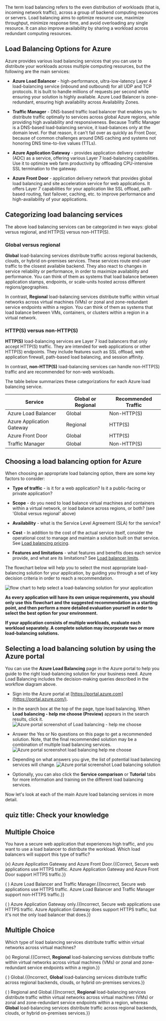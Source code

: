 

The term load balancing refers to the even distribution of workloads (that is, incoming network traffic), across a group of backend computing resources or servers. Load balancing aims to optimize resource use, maximize throughput, minimize response time, and avoid overloading any single resource. It can also improve availability by sharing a workload across redundant computing resources.

## Load Balancing Options for Azure

Azure provides various load balancing services that you can use to distribute your workloads across multiple computing resources, but the following are the main services:

- **Azure Load Balancer** - high-performance, ultra-low-latency Layer 4 load-balancing service (inbound and outbound) for all UDP and TCP protocols. It is built to handle millions of requests per second while ensuring your solution is highly available. Azure Load Balancer is zone-redundant, ensuring high availability across Availability Zones.

- **Traffic Manager** - DNS-based traffic load balancer that enables you to distribute traffic optimally to services across global Azure regions, while providing high availability and responsiveness. Because Traffic Manager is a DNS-based load-balancing service, it load-balances only at the domain level. For that reason, it can't fail over as quickly as Front Door, because of common challenges around DNS caching and systems not honoring DNS time-to-live values (TTLs).

- **Azure Application Gateway** - provides application delivery controller (ADC) as a service, offering various Layer 7 load-balancing capabilities. Use it to optimize web farm productivity by offloading CPU-intensive SSL termination to the gateway.

- **Azure Front Door** - application delivery network that provides global load balancing and site acceleration service for web applications. It offers Layer 7 capabilities for your application like SSL offload, path-based routing, fast failover, caching, etc. to improve performance and high-availability of your applications.

## Categorizing load balancing services

The above load balancing services can be categorized in two ways: global versus regional, and HTTP(S) versus non-HTTP(S).

### Global versus regional

**Global** load-balancing services distribute traffic across regional backends, clouds, or hybrid on-premises services. These services route end-user traffic to the closest available backend. They also react to changes in service reliability or performance, in order to maximize availability and performance. You can think of them as systems that load balance between application stamps, endpoints, or scale-units hosted across different regions/geographies.

In contrast, **Regional** load-balancing services distribute traffic within virtual networks across virtual machines (VMs) or zonal and zone-redundant service endpoints within a region. You can think of them as systems that load balance between VMs, containers, or clusters within a region in a virtual network.

### HTTP(S) versus non-HTTP(S)

**HTTP(S)** load-balancing services are Layer 7 load balancers that only accept HTTP(S) traffic. They are intended for web applications or other HTTP(S) endpoints. They include features such as SSL offload, web application firewall, path-based load balancing, and session affinity.

In contrast, **non-HTTP(S)** load-balancing services can handle non-HTTP(S) traffic and are recommended for non-web workloads.

The table below summarizes these categorizations for each Azure load balancing service. 

| **Service**               | **Global or Regional** | **Recommended Traffic** |
| ------------------------- | ---------------------- | ----------------------- |
| Azure Load Balancer       | Global                 | Non-HTTP(S)             |
| Azure Application Gateway | Regional               | HTTP(S)                 |
| Azure Front Door          | Global                 | HTTP(S)                 |
| Traffic Manager           | Global                 | Non-HTTP(S)             |




## Choosing a load balancing option for Azure

When choosing an appropriate load balancing option, there are some key factors to consider:

- **Type of traffic** - is it for a web application? Is it a public-facing or private application?

- **Scope** - do you need to load balance virtual machines and containers within a virtual network, or load balance across regions, or both? (see 'Global versus regional' above) 

- **Availability** - what is the Service Level Agreement (SLA) for the service?

- **Cost** - In addition to the cost of the actual service itself, consider the operational cost to manage and maintain a solution built on that service. See [Load balancing pricing](https://azure.microsoft.com/pricing/details/load-balancer/).

- **Features and limitations** - what features and benefits does each service provide, and what are its limitations? See [Load balancer limits](https://docs.microsoft.com/azure/azure-resource-manager/management/azure-subscription-service-limits).

The flowchart below will help you to select the most appropriate load-balancing solution for your application, by guiding you through a set of key decision criteria in order to reach a recommendation.

![flow chart to help select a load-balancing solution for your application](../media/load-balancing-decision-tree.png)

**As every application will have its own unique requirements, you should only use this flowchart and the suggested recommendation as a starting point, and then perform a more detailed evaluation yourself in order to select the best option for your environment.**

**If your application consists of multiple workloads, evaluate each workload separately. A complete solution may incorporate two or more load-balancing solutions.**

## Selecting a load balancing solution by using the Azure portal

You can use the **Azure Load Balancing** page in the Azure portal to help you guide to the right load-balancing solution for your business need. Azure Load Balancing includes the decision-making queries described in the workflow diagram above.

- Sign into the Azure portal at [https://portal.azure.com](https://portal.azure.com/).

- In the search box at the top of the page, type load balancing. When **Load balancing - help me choose (Preview)** appears in the search results, click it.
  ![Azure portal screenshot of Load balancing - help me choose](../media/choosing-load-balancing-service-1.png)

- Answer the Yes or No questions on this page to get a recommended solution. Note, that the final recommended solution may be a combination of multiple load balancing services.
  ![Azure portal screenshot load balancing help me choose](../media/choosing-load-balancing-service-2.png)

- Depending on what answers you give, the list of potential load balancing services will change.
  ![Azure portal screenshot Load balancing solution](../media/choosing-load-balancing-service-3.png)

- Optionally, you can also click the **Service comparison** or **Tutorial** tabs for more information and training on the different load balancing services.

Now let's look at each of the main Azure load balancing services in more detail.

 
## quiz title: Check your knowledge


## Multiple Choice 

You have a secure web application that experiences high traffic, and you want to use a load balancer to distribute the workload. Which load balancers will support this type of traffic?

(x) Azure Application Gateway and Azure Front Door.{{Correct, Secure web applications use HTTPS traffic. Azure Application Gateway and Azure Front Door support HTTPS traffic.}} 

( ) Azure Load Balancer and Traffic Manager.{{Incorrect, Secure web applications use HTTPS traffic. Azure Load Balancer and Traffic Manager support non-HTTPS traffic.}} 

( ) Azure Application Gateway only.{{Incorrect, Secure web applications use HTTPS traffic. Azure Application Gateway does support HTTPS traffic, but it's not the only load balancer that does.}}

## Multiple Choice 

Which type of load balancing services distribute traffic within virtual networks across virtual machines?

(x) Regional.{{Correct, **Regional** load-balancing services distribute traffic within virtual networks across virtual machines (VMs) or zonal and zone-redundant service endpoints within a region.}} 

( ) Global.{{Incorrect, **Global** load-balancing services distribute traffic across regional backends, clouds, or hybrid on-premises services.}} 

( ) Regional and Global.{{Incorrect, **Regional** load-balancing services distribute traffic within virtual networks across virtual machines (VMs) or zonal and zone-redundant service endpoints within a region, whereas **Global** load-balancing services distribute traffic across regional backends, clouds, or hybrid on-premises services.}}